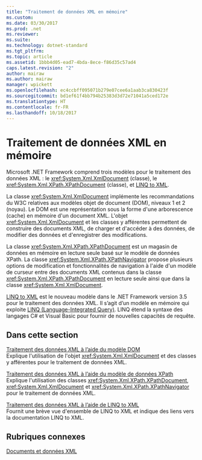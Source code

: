 ```yaml
---
title: "Traitement de données XML en mémoire"
ms.custom: 
ms.date: 03/30/2017
ms.prod: .net
ms.reviewer: 
ms.suite: 
ms.technology: dotnet-standard
ms.tgt_pltfrm: 
ms.topic: article
ms.assetid: 1bbb4d05-ead7-4bda-8ece-f86d35c57ad4
caps.latest.revision: "2"
author: mairaw
ms.author: mairaw
manager: wpickett
ms.openlocfilehash: ec4ccbff095071b279e07cee6a1aab3ca830423f
ms.sourcegitcommit: bd1ef61f4bb794b25383d3d72e71041a5ced172e
ms.translationtype: HT
ms.contentlocale: fr-FR
ms.lasthandoff: 10/18/2017
---
```

# <a name="processing-xml-data-in-memory"></a>Traitement de données XML en mémoire
Microsoft .NET Framework comprend trois modèles pour le traitement des données XML : le <xref:System.Xml.XmlDocument> (classe), le <xref:System.Xml.XPath.XPathDocument> (classe), et [LINQ to XML](http://msdn.microsoft.com/library/f0fe21e9-ee43-4a55-b91a-0800e5782c13).  
  
 La classe <xref:System.Xml.XmlDocument> implémente les recommandations du W3C relatives aux modèles objet de document (DOM), niveaux 1 et 2 (noyau). Le DOM est une représentation sous la forme d'une arborescence (cache) en mémoire d'un document XML. L'objet <xref:System.Xml.XmlDocument> et les classes y afférentes permettent de construire des documents XML, de charger et d'accéder à des données, de modifier des données et d'enregistrer des modifications.  
  
 La classe <xref:System.Xml.XPath.XPathDocument> est un magasin de données en mémoire en lecture seule basé sur le modèle de données XPath. La classe <xref:System.Xml.XPath.XPathNavigator> propose plusieurs options de modification et fonctionnalités de navigation à l'aide d'un modèle de curseur entre des documents XML contenus dans la classe <xref:System.Xml.XPath.XPathDocument> en lecture seule ainsi que dans la classe <xref:System.Xml.XmlDocument>.  
  
 [LINQ to XML](http://msdn.microsoft.com/library/f0fe21e9-ee43-4a55-b91a-0800e5782c13) est le nouveau modèle dans le .NET Framework version 3.5 pour le traitement des données XML. Il s’agit d’un modèle en mémoire qui exploite [LINQ (Language-Integrated Query)](http://msdn.microsoft.com/library/a73c4aec-5d15-4e98-b962-1274021ea93d). LINQ étend la syntaxe des langages C# et Visual Basic pour fournir de nouvelles capacités de requête.  
  
## <a name="in-this-section"></a>Dans cette section  
 [Traitement des données XML à l’aide du modèle DOM](../../../../docs/standard/data/xml/process-xml-data-using-the-dom-model.md)  
 Explique l'utilisation de l'objet <xref:System.Xml.XmlDocument> et des classes y afférentes pour le traitement de données XML.  
  
 [Traitement des données XML à l’aide du modèle de données XPath](../../../../docs/standard/data/xml/process-xml-data-using-the-xpath-data-model.md)  
 Explique l'utilisation des classes <xref:System.Xml.XPath.XPathDocument>, <xref:System.Xml.XmlDocument> et <xref:System.Xml.XPath.XPathNavigator> pour le traitement de données XML.  
  
 [Traitement des données XML à l’aide de LINQ to XML](../../../../docs/standard/data/xml/process-xml-data-using-linq-to-xml.md)  
 Fournit une brève vue d'ensemble de LINQ to XML et indique des liens vers la documentation LINQ to XML.  
  
## <a name="related-sections"></a>Rubriques connexes  
 [Documents et données XML](../../../../docs/standard/data/xml/index.md)
